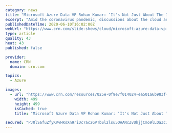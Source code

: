 ```yaml
---
category: news
title: "Microsoft Azure Data VP Rohan Kumar: ‘It's Not Just About The Innovation Piece’"
excerpt: "Amid the coronavirus pandemic, discussions about the cloud and digital transformation have turned a lot more toward value creation and total cost of ownership, Kumar says."
publishedDateTime: 2020-06-10T16:02:00Z
webUrl: "https://www.crn.com/slide-shows/cloud/microsoft-azure-data-vp-rohan-kumar-it-s-not-just-about-the-innovation-piece-"
type: article
quality: 43
heat: 43
published: false

provider:
  name: CRN
  domain: crn.com

topics:
  - Azure

images:
  - url: "https://www.crn.com/resources/025e-0f9e7f014024-ea501a6b983f-1000/rohan_kumar.jpg"
    width: 499
    height: 499
    isCached: true
    title: "Microsoft Azure Data VP Rohan Kumar: ‘It's Not Just About The Innovation Piece’"

secured: "PJ0lS6fuZfyKVvHKsXn9riDc7ac2GVTbSl2lsu5OAANcZvUhjjCmo9lLOaZcIRaVaT195djm03BJuxkzSPDwkWCxHuHnzoFU8tWBDV6TV0rV0zbevvyxfZCRRB2Etr5RH/m/Aj/dIGOcvQ5IRvoOIfwXxZ2gN5tpnDOW6dKxCyGgw0cvxIrnYB4FHQaDFcvsA3BtRT/vxzikdKpIkf76Qr1Hz9sejx9+nE/y6S9bhSmPZXMJD1Pgi24S6RWQZtXdr6LIxw2QDNoH8a+R2myGQtxiQYwS9VFYrE56sdKjXwScCLT/BAkOVSkbqMJc/fbP;PCeto0YIe5W+gcz+9m205Q=="
---
```


